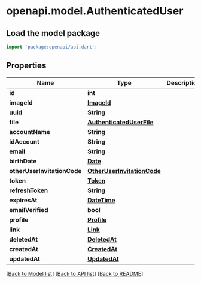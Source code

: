 # openapi.model.AuthenticatedUser

## Load the model package
```dart
import 'package:openapi/api.dart';
```

## Properties
Name | Type | Description | Notes
------------ | ------------- | ------------- | -------------
**id** | **int** |  | 
**imageId** | [**ImageId**](ImageId.md) |  | [optional] 
**uuid** | **String** |  | 
**file** | [**AuthenticatedUserFile**](AuthenticatedUserFile.md) |  | [optional] 
**accountName** | **String** |  | 
**idAccount** | **String** |  | 
**email** | **String** |  | 
**birthDate** | [**Date**](Date.md) |  | 
**otherUserInvitationCode** | [**OtherUserInvitationCode**](OtherUserInvitationCode.md) |  | [optional] 
**token** | [**Token**](Token.md) |  | [optional] 
**refreshToken** | **String** |  | 
**expiresAt** | [**DateTime**](DateTime.md) |  | 
**emailVerified** | **bool** |  | 
**profile** | [**Profile**](Profile.md) |  | [optional] 
**link** | [**Link**](Link.md) |  | [optional] 
**deletedAt** | [**DeletedAt**](DeletedAt.md) |  | [optional] 
**createdAt** | [**CreatedAt**](CreatedAt.md) |  | [optional] 
**updatedAt** | [**UpdatedAt**](UpdatedAt.md) |  | [optional] 

[[Back to Model list]](../README.md#documentation-for-models) [[Back to API list]](../README.md#documentation-for-api-endpoints) [[Back to README]](../README.md)


